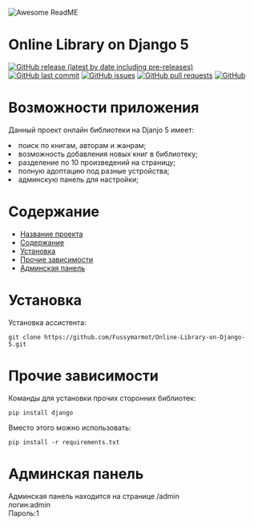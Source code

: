 ![Awesome ReadME](https://ltdfoto.ru/images/2025/01/06/SNIMOK-EKRANA-2025-01-06-135213.png)

# Online Library on Django 5

[![GitHub release (latest by date including pre-releases)](https://img.shields.io/github/v/release/navendu-pottekkat/awesome-readme?include_prereleases)](https://img.shields.io/github/v/release/navendu-pottekkat/awesome-readme?include_prereleases)
[![GitHub last commit](https://img.shields.io/github/last-commit/navendu-pottekkat/awesome-readme)](https://img.shields.io/github/last-commit/navendu-pottekkat/awesome-readme)
[![GitHub issues](https://img.shields.io/github/issues-raw/navendu-pottekkat/awesome-readme)](https://img.shields.io/github/issues-raw/navendu-pottekkat/awesome-readme)
[![GitHub pull requests](https://img.shields.io/github/issues-pr/navendu-pottekkat/awesome-readme)](https://img.shields.io/github/issues-pr/navendu-pottekkat/awesome-readme)
[![GitHub](https://img.shields.io/github/license/navendu-pottekkat/awesome-readme)](https://img.shields.io/github/license/navendu-pottekkat/awesome-readme)

<h1>Возможности приложения</h1>
<p>Данный проект онлайн библиотеки на Djanjo 5 имеет:</p>
<li>поиск по книгам, авторам и жанрам;</li>
<li>возможность добавления новых книг в библиотеку;</li>
<li>разделение по 10 произведений на страницу;</li>
<li>полную адоптацию под разные устройства;</li>
<li>админскую панель для настройки;</li>



# Содержание
- [Название проекта](#Online-Library-on-Django-5)
- [Содержание](#содержание)
- [Установка](#установка)
- [Прочие зависимости](#прочие-зависимости)
- [Админская панель](#Админская-панель)

# Установка
Установка ассистента:
```shell
git clone https://github.com/Fussymarmot/Online-Library-on-Django-5.git
```

# Прочие зависимости
Команды для установки прочих сторонних библиотек:
```shell
pip install django

```
Вместо этого можно использовать:
```shell
pip install -r requirements.txt
```

# Админская панель
Админская панель находится на странице /admin <br>
логин:admin <br>
Пароль:1
